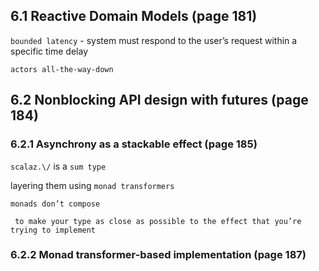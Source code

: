 ## 6.1 Reactive Domain Models (page 181)

`bounded latency` - system must respond to the user’s request within a specific time delay
 
 `actors all-the-way-down`
 
## 6.2 Nonblocking API design with futures (page 184)

### 6.2.1 Asynchrony as a stackable effect (page 185)

`scalaz.\/` is a `sum type`

layering them using `monad transformers`

`monads don’t compose`

` to make your type as close as possible to the effect that you’re trying to implement`

### 6.2.2 Monad transformer-based implementation (page 187)